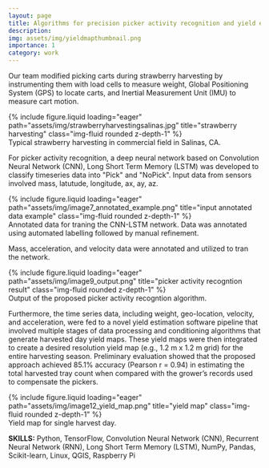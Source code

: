 ```yaml
---
layout: page
title: Algorithms for precision picker activity recognition and yield estimation
description:
img: assets/img/yieldmapthumbnail.png
importance: 1
category: work
---
```

Our team modified picking carts during strawberry harvesting by instrumenting them with load cells to measure weight, Global Positioning System (GPS) to locate carts, and Inertial Measurement Unit (IMU) to measure cart motion.

<div class="row">
    <div class="col-sm mt-3 mt-md-0">
        {% include figure.liquid loading="eager" path="assets/img/strawberryharvestingsalinas.jpg" title="strawberry harvesting" class="img-fluid rounded z-depth-1" %}
    </div>
</div>
<div class="caption">
    Typical strawberry harvesting in commercial field in Salinas, CA.
</div>

For picker activity recognition, a deep neural network based on Convolution Neural Network (CNN), Long Short Term Memory (LSTM) was developed to classify timeseries data into "Pick" and "NoPick". Input data from sensors involved mass, latutude, longitude, ax, ay, az.

<div class="row">
    <div class="col-sm mt-3 mt-md-0">
        {% include figure.liquid loading="eager" path="assets/img/image7_annotated_example.png" title="input annotated data example" class="img-fluid rounded z-depth-1" %}
    </div>
</div>
<div class="caption">
    Annotated data for traning the CNN-LSTM network. Data was annotated using automated labelling followed by manual refinement.
</div>

Mass, acceleration, and velocity data were annotated and utilized to tran the network.

<div class="row">
    <div class="col-sm mt-3 mt-md-0">
        {% include figure.liquid loading="eager" path="assets/img/image9_output.png" title="picker activity recogntion result" class="img-fluid rounded z-depth-1" %}
    </div>
</div>
<div class="caption">
    Output of the proposed picker activity recogntion algorithm.
</div>

Furthermore, the time series data, including weight, geo-location, velocity, and acceleration, were fed to a novel yield estimation software pipeline that involved multiple stages of data processing and conditioning algorithms that generate harvested day yield maps. These yield maps were then integrated to create a desired resolution yield map (e.g., 1.2 m x 1.2 m grid) for the entire harvesting season. Preliminary evaluation showed that the proposed approach achieved 85.1% accuracy (Pearson r = 0.94) in estimating the total harvested tray count when compared with the grower’s records used to compensate the pickers.

<div class="row">
    <div class="col-sm mt-3 mt-md-0">
        {% include figure.liquid loading="eager" path="assets/img/image12_yield_map.png" title="yield map" class="img-fluid rounded z-depth-1" %}
    </div>
</div>
<div class="caption">
    Yield map for single harvest day.
</div>

**SKILLS:** Python, TensorFlow, Convolution Neural Network (CNN), Recurrent Neural Network (RNN), Long Short Term Memory (LSTM), NumPy, Pandas, Scikit-learn, Linux, QGIS, Raspberry Pi
